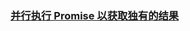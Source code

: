 ### [并行执行 Promise 以获取独有的结果](https://leetcode-cn.com/problems/parallel-execution-of-promises-for-individual-results-retrieval)

